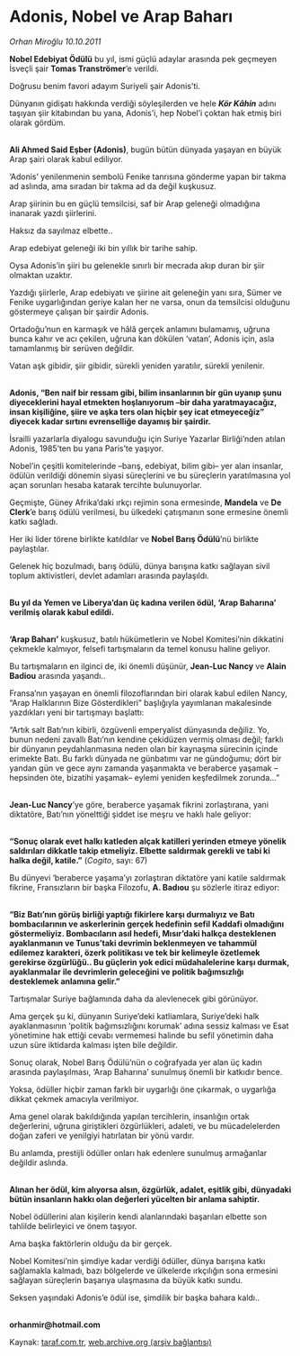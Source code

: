 # Adonis, Nobel ve Arap Baharı

*Orhan Miroğlu 10.10.2011*

<div class="yazi"><p><b>Nobel Edebiyat Ödülü</b> bu yıl, ismi güçlü adaylar arasında pek geçmeyen İsveçli şair <b>Tomas Tranströmer</b>’e verildi.</p>
<p>Doğrusu benim favori adayım Suriyeli şair Adonis’ti.</p>
<p>Dünyanın gidişatı hakkında verdiği söyleşilerden ve hele <b><i>Kör Kâhin</i></b> adını taşıyan şiir kitabından bu yana, Adonis’i, hep Nobel’i çoktan hak etmiş biri olarak gördüm.</p>
<p><b><br/>Ali Ahmed Said Eşber (Adonis)</b>, bugün bütün dünyada yaşayan en büyük Arap şairi olarak kabul ediliyor.</p>
<p>‘Adonis’ yenilenmenin sembolü Fenike tanrısına gönderme yapan bir takma ad aslında, ama sıradan bir takma ad da değil kuşkusuz.</p>
<p>Arap şiirinin bu en güçlü temsilcisi, saf bir Arap geleneği olmadığına inanarak yazdı şiirlerini.</p>
<p>Haksız da sayılmaz elbette..</p>
<p>Arap edebiyat geleneği iki bin yıllık bir tarihe sahip.</p>
<p>Oysa Adonis’in şiiri bu gelenekle sınırlı bir mecrada akıp duran bir şiir olmaktan uzaktır.</p>
<p>Yazdığı şiirlerle, Arap edebiyatı ve şiirine ait geleneğin yanı sıra, Sümer ve Fenike uygarlığından geriye kalan her ne varsa, onun da temsilcisi olduğunu göstermeye çalışan bir şairdir Adonis. </p>
<p>Ortadoğu’nun en karmaşık ve hâlâ gerçek anlamını bulamamış, uğruna bunca kahır ve acı çekilen, uğruna kan dökülen ‘vatan’, Adonis için, asla tamamlanmış bir serüven değildir. </p>
<p>Vatan aşk gibidir, şiir gibidir, sürekli yeniden yaratılır, sürekli yenilenir. </p>
<p><b><br/>Adonis, “Ben naif bir ressam gibi, bilim insanlarının bir gün uyanıp şunu diyeceklerini hayal etmekten hoşlanıyorum –bir daha yaratmayacağız, insan kişiliğine, şiire ve aşka ters olan hiçbir şey icat etmeyeceğiz” diyecek kadar sırtını evrenselliğe dayamış bir şairdir.</b></p>
<p>İsrailli yazarlarla diyalogu savunduğu için Suriye Yazarlar Birliği’nden atılan Adonis, 1985’ten bu yana Paris’te yaşıyor.</p>
<p>Nobel’in çeşitli komitelerinde –barış, edebiyat, bilim gibi– yer alan insanlar, ödülün verildiği dönemin siyasi süreçlerini ve bu süreçlerin yaratılmasına yol açan sorunları hesaba katarak tercihte bulunuyorlar.</p>
<p>Geçmişte, Güney Afrika’daki ırkçı rejimin sona ermesinde, <b>Mandela</b> ve <b>De Clerk</b>’e barış ödülü verilmesi, bu ülkedeki çatışmanın sone ermesine önemli katkı sağladı. </p>
<p>Her iki lider törene birlikte katıldılar ve <b>Nobel Barış Ödülü</b>’nü birlikte paylaştılar.</p>
<p>Gelenek hiç bozulmadı, barış ödülü, dünya barışına katkı sağlayan sivil toplum aktivistleri, devlet adamları arasında paylaşıldı.</p>
<p><b><br/>Bu yıl da Yemen ve Liberya’dan üç kadına verilen ödül, ‘Arap Baharına’ verilmiş olarak kabul edildi. </b></p>
<p><b><br/>‘Arap Baharı’</b> kuşkusuz, batılı hükümetlerin ve Nobel Komitesi’nin dikkatini çekmekle kalmıyor, felsefi tartışmaların da temel konusu haline geliyor.</p>
<p>Bu tartışmaların en ilginci de, iki önemli düşünür, <b>Jean-Luc Nancy</b> ve <b>Alain Badiou</b> arasında yaşandı..</p>
<p>Fransa’nın yaşayan en önemli filozoflarından biri olarak kabul edilen Nancy, “Arap Halklarının Bize Gösterdikleri” başlığıyla yayımlanan makalesinde yazdıkları yeni bir tartışmayı başlattı:</p>
<p>“Artık salt Batı’nın kibirli, özgüvenli emperyalist dünyasında değiliz. Yo, bunun nedeni zavallı Batı’nın kendine çekidüzen vermiş olması değil; farklı bir dünyanın peydahlanmasına neden olan bir kaynaşma sürecinin içinde erimekte Batı. Bu farklı dünyada ne günbatımı var ne gündoğumu; dört bir yandan gün ve gece aynı zamanda yaşanmakta ve beraberce yaşamak –hepsinden öte, bizatihi yaşamak– eylemi yeniden keşfedilmek zorunda...”</p>
<p><b><br/>Jean-Luc Nancy</b>’ye göre, beraberce yaşamak fikrini zorlaştırana, yani diktatöre, Batı’nın yönelttiği şiddet ise meşru ve haklı hale geliyor:</p>
<p><b><br/>“Sonuç olarak evet halkı katleden alçak katilleri yerinden etmeye yönelik saldırıları dikkatle takip etmeliyiz. Elbette saldırmak gerekli ve tabi ki halka değil, katile.”</b> (<i>Cogito</i>, sayı: 67)</p>
<p>Bu dünyevi ‘beraberce yaşama’yı zorlaştıran diktatöre yani katile saldırmak fikrine, Fransızların bir başka Filozofu, <b>A. Badıou</b> şu sözlerle itiraz ediyor:</p>
<p><b><br/>“Biz Batı’nın görüş birliği yaptığı fikirlere karşı durmalıyız ve Batı bombacılarının ve askerlerinin gerçek hedefinin sefil Kaddafi olmadığını göstermeliyiz. Bombacıların asıl hedefi, Mısır’daki halkça desteklenen ayaklanmanın ve Tunus’taki devrimin beklenmeyen ve tahammül edilemez karakteri, özerk politikası ve tek bir kelimeyle özetlemek gerekirse özgürlüğü.. Bu güçlerin yok edici müdahalelerine karşı durmak, ayaklanmalar ile devrimlerin geleceğini ve politik bağımsızlığı desteklemek anlamına gelir.” </b></p>
<p>Tartışmalar Suriye bağlamında daha da alevlenecek gibi görünüyor.</p>
<p>Ama gerçek şu ki, dünyanın Suriye’deki katliamlara, Suriye’deki halk ayaklanmasının ‘politik bağımsızlığını korumak’ adına sessiz kalması ve Esat yönetimine hak ettiği cevabı vermemesi halinde bu sefil yönetimin daha uzun süre iktidarda kalması işten bile değildir.</p>
<p>Sonuç olarak, Nobel Barış Ödülü’nün o coğrafyada yer alan üç kadın arasında paylaşılması, ‘Arap Baharına’ sunulmuş önemli bir katkıdır bence.</p>
<p>Yoksa, ödüller hiçbir zaman farklı bir uygarlığı öne çıkarmak, o uygarlığa dikkat çekmek amacıyla verilmiyor.</p>
<p>Ama genel olarak bakıldığında yapılan tercihlerin, insanlığın ortak değerlerini, uğruna giriştikleri özgürlükleri, adaleti, ve bu mücadelelerden doğan zaferi ve yenilgiyi hatırlatan bir yönü vardır.</p>
<p>Bu anlamda, prestijli ödüller onları hak edenlere sunulmuş armağanlar değildir aslında. </p>
<p><b><br/>Alınan her ödül, kim alıyorsa alsın, özgürlük, adalet, eşitlik gibi, dünyadaki bütün insanların hakkı olan değerleri yücelten bir anlama sahiptir.</b></p>
<p>Nobel ödüllerini alan kişilerin kendi alanlarındaki başarıları elbette son tahlilde belirleyici ve önem taşıyor.</p>
<p>Ama başka faktörlerin olduğu da bir gerçek.</p>
<p>Nobel Komitesi’nin şimdiye kadar verdiği ödüller, dünya barışına katkı sağlamakla kalmadı, bazı bölgelerde ve ülkelerde ırkçılığın sona ermesini sağlayan süreçlerin başarıya ulaşmasına da büyük katkı sundu. </p>
<p>Seksen yaşındaki Adonis’e ödül ise, şimdilik bir başka bahara kaldı..</p>
<p><b><br/>orhanmir@hotmail.com</b></p>
</div>

Kaynak: [taraf.com.tr](http://www.taraf.com.tr/orhan-miroglu/makale-adonis-nobel-ve-arap-bahari.htm), [web.archive.org (arşiv bağlantısı)](http://web.archive.org/web/20130721210926/http://www.taraf.com.tr/orhan-miroglu/makale-adonis-nobel-ve-arap-bahari.htm)
